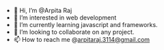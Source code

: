 - 👋 Hi, I’m @Arpita Raj
- 👀 I’m interested in web development 
- 🌱 I’m currently learning javascript and frameworks.
- 💞️ I’m looking to collaborate on any project.
- 📫 How to reach me @arpitaraj.3114@gmail.com

<!---
Arpitaraj21/Arpitaraj21 is a ✨ special ✨ repository because its `README.md` (this file) appears on your GitHub profile.
You can click the Preview link to take a look at your changes.
--->
